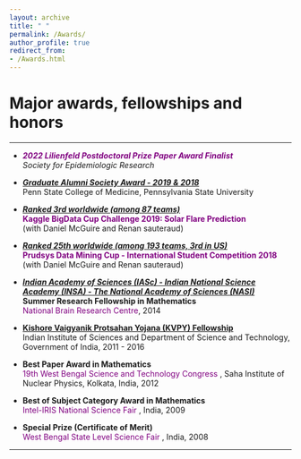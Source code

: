 ```yaml
---
layout: archive
title: " "
permalink: /Awards/
author_profile: true
redirect_from: 
- /Awards.html
---
```


# Major awards, fellowships and honors

---

* <span style="text-align: justify">  <span style ="color:purple"> **_2022 Lilienfeld Postdoctoral Prize Paper Award Finalist_** </span> 
 <br/> _Society for Epidemiologic Research_ </span>

* <span style="text-align: justify">  <span style ="color:purple">[**_Graduate Alumni Society Award - 2019 & 2018_**](https://pennstatehealthnews.org/topics/retreat-provides-networking-opportunity-for-graduate-students-faculty/?utm_source=email&utm_campaign=Retreat)</span>
<br/> Penn State College of Medicine, Pennsylvania State University </span>

* <span style="text-align: justify"> [**_Ranked 3rd worldwide (among 87 teams)_**](https://www.kaggle.com/c/bigdata2019-flare-prediction/discussion/107189#latest-616257) 
<br/> <span style ="color:purple">**Kaggle BigData Cup Challenge 2019: Solar Flare Prediction**</span> 
<br/> (with Daniel McGuire and Renan sauteraud) </span>

* <span style="text-align: justify"> [**_Ranked 25th worldwide (among 193 teams, 3rd in US)_**](https://www.data-mining-cup.com/dmc-2018/)
<br/> <span style ="color:purple">**Prudsys Data Mining Cup - International Student Competition 2018**</span> 
<br/> (with Daniel McGuire and Renan sauteraud) </span>

* <span style="text-align: justify"> [**_Indian Academy of Sciences (IASc) - Indian National Science Academy (INSA) - The National Academy of Sciences (NASI)_**](http://www.nbrc.ac.in/newweb/research/groups/nandini-chatterjee-singh)
<br/> **Summer Research Fellowship in Mathematics** 
<br/> <span style ="color:purple"> National Brain Research Centre</span>, 2014 </span>

* <span style="text-align: justify"> <span style ="color:purple">[**Kishore Vaigyanik Protsahan Yojana (KVPY) Fellowship**](http://www.kvpy.iisc.ernet.in/main/index.htm)</span>
<br/> Indian Institute of Sciences and Department of Science and Technology, Government of India, 2011 - 2016 </span>

* <span style="text-align: justify"> **Best Paper Award in Mathematics**
<br/> <span style ="color:purple"> 19th West Bengal Science and Technology Congress </span>, Saha Institute of Nuclear Physics, Kolkata, India, 2012 </span>

* <span style="text-align: justify"> **Best of Subject Category Award in Mathematics** 
<br/> <span style ="color:purple"> Intel-IRIS National Science Fair </span>, India, 2009 </span>

* <span style="text-align: justify"> **Special Prize (Certificate of Merit)** 
<br/> <span style ="color:purple"> West Bengal State Level Science Fair </span>, India, 2008 </span>

---

